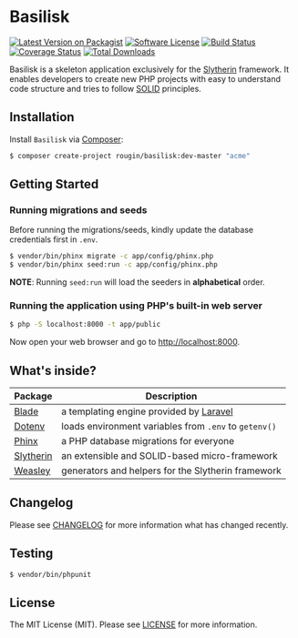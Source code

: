 # Basilisk

[![Latest Version on Packagist][ico-version]][link-packagist]
[![Software License][ico-license]][link-license]
[![Build Status][ico-build]][link-build]
[![Coverage Status][ico-coverage]][link-coverage]
[![Total Downloads][ico-downloads]][link-downloads]

Basilisk is a skeleton application exclusively for the [Slytherin](https://roug.in/slytherin/) framework. It enables developers to create new PHP projects with easy to understand code structure and tries to follow [SOLID](https://en.wikipedia.org/wiki/SOLID) principles.

## Installation

Install `Basilisk` via [Composer](https://getcomposer.org/):

``` bash
$ composer create-project rougin/basilisk:dev-master "acme"
```

## Getting Started

### Running migrations and seeds 

Before running the migrations/seeds, kindly update the database credentials first in `.env`.

``` bash
$ vendor/bin/phinx migrate -c app/config/phinx.php
$ vendor/bin/phinx seed:run -c app/config/phinx.php
```

**NOTE**: Running `seed:run` will load the seeders in **alphabetical** order.

### Running the application using PHP's built-in web server

``` bash
$ php -S localhost:8000 -t app/public
```

Now open your web browser and go to [http://localhost:8000](http://localhost:8000).

## What's inside?

| Package | Description |
| ------- | ----------- |
| [Blade](https://laravel.com/docs/5.5/blade) | a templating engine provided by [Laravel](https://laravel.com/) |
| [Dotenv](https://github.com/vlucas/phpdotenv) | loads environment variables from `.env` to `getenv()` |
| [Phinx](https://phinx.org/) | a PHP database migrations for everyone |
| [Slytherin](https://roug.in/slytherin/) | an extensible and SOLID-based micro-framework |
| [Weasley](https://roug.in/weasley/) | generators and helpers for the Slytherin framework |

## Changelog

Please see [CHANGELOG][link-changelog] for more information what has changed recently.

## Testing

``` bash
$ vendor/bin/phpunit
```

## License

The MIT License (MIT). Please see [LICENSE][link-license] for more information.

[ico-build]: https://img.shields.io/github/actions/workflow/status/rougin/basilisk/build.yml?style=flat-square
[ico-coverage]: https://img.shields.io/codecov/c/github/rougin/basilisk?style=flat-square
[ico-downloads]: https://img.shields.io/packagist/dt/rougin/basilisk.svg?style=flat-square
[ico-license]: https://img.shields.io/badge/license-MIT-brightgreen.svg?style=flat-square
[ico-version]: https://img.shields.io/packagist/v/rougin/basilisk.svg?style=flat-square

[link-build]: https://github.com/rougin/basilisk/actions
[link-changelog]: https://github.com/rougin/basilisk/blob/master/CHANGELOG.md
[link-contributors]: https://github.com/rougin/basilisk/contributors
[link-coverage]: https://app.codecov.io/gh/rougin/basilisk
[link-downloads]: https://packagist.org/packages/rougin/basilisk
[link-license]: https://github.com/rougin/basilisk/blob/master/LICENSE.md
[link-packagist]: https://packagist.org/packages/rougin/basilisk
[link-upgrading]: https://github.com/rougin/basilisk/blob/master/UPGRADING.md